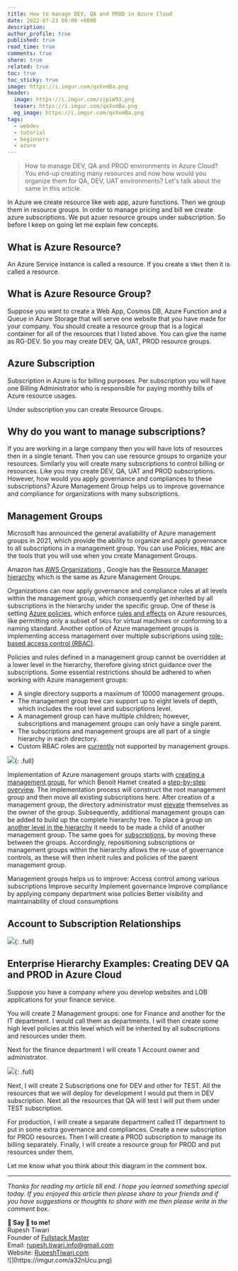 ```yaml
---
title: How to manage DEV, QA and PROD in Azure Cloud
date: 2022-07-23 00:00 +0000
description:
author_profile: true
published: true
read_time: true
comments: true
share: true
related: true
toc: true
toc_sticky: true
image: https://i.imgur.com/qxXxmBa.png
header:
  image: https://i.imgur.com/zipiW93.png
  teaser: https://i.imgur.com/qxXxmBa.png
  og_image: https://i.imgur.com/qxXxmBa.png
tags:
  - webdev
  - tutorial
  - beginners
  - azure
---
```


> How to manage DEV, QA and PROD environments in Azure Cloud? You end-up creating many resources and now how would you organize them for QA, DEV, UAT environments? Let's talk about the same in this article.

In Azure we create resource like web app, azure functions. Then we group them in resource groups. In order to manage pricing and bill we create azure subscriptions. We put azuer resource groups under subscription. So before I keep on going let me explain few concepts.

## What is Azure Resource?

An Azure Service instance is called a resource. If you create a `VNet` then it is called a resource.

## What is Azure Resource Group?

Suppose you want to create a Web App, Cosmos DB, Azure Function and a Queue in Azure Storage that will serve one website that you have made for your company. You should create a resource group that is a logical container for all of the resources that I listed above. You can give the name as RG-DEV. So you may create DEV, QA, UAT, PROD resource groups.

## Azure Subscription

Subscription in Azure is for billing purposes. Per subscription you will have one Billing Administrator who is responsible for paying monthly bills of Azure resource usages.

Under subscription you can create Resource Groups.

## Why do you want to manage subscriptions?

If you are working in a large company then you will have lots of resources then in a single tenant. Then you can use resource groups to organize your resources. Similarly you will create many subscriptions to control billing or resources. Like you may create DEV, QA, UAT and PROD subscriptions. However, how would you apply governance and compliances to these subscriptions? Azure Management Group helps us to improve governance and compliance for organizations with many subscriptions.

## Management Groups

Microsoft has announced the general availability of Azure management groups in 2021, which provide the ability to organize and apply governance to all subscriptions in a management group. You can use Policies, `RBAC` are the tools that you will use when you create Management Groups.

Amazon has [AWS Organizations](https://aws.amazon.com/about-aws/whats-new/2017/02/aws-organizations-now-generally-available/) , Google has the [Resource Manager hierarchy](https://cloud.google.com/resource-manager/docs/cloud-platform-resource-hierarchy) which is the same as Azure Management Groups.

Organizations can now apply governance and compliance rules at all levels within the management group, which consequently get inherited by all subscriptions in the hierarchy under the specific group. One of these is setting [Azure policies](https://docs.microsoft.com/en-us/azure/azure-policy/azure-policy-introduction), which enforce [rules and effects](https://docs.microsoft.com/en-us/azure/azure-policy/json-samples) on Azure resources, like permitting only a subset of `SKUs` for virtual machines or conforming to a naming standard. Another option of Azure management groups is implementing access management over multiple subscriptions using [role-based access control (RBAC)](https://docs.microsoft.com/en-us/azure/role-based-access-control/overview).

Policies and rules defined in a management group cannot be overridden at a lower level in the hierarchy, therefore giving strict guidance over the subscriptions. Some essential restrictions should be adhered to when working with Azure management groups:

- A single directory supports a maximum of 10000 management groups.
- The management group tree can support up to eight levels of depth, which includes the root level and subscriptions level.
- A management group can have multiple children; however, subscriptions and management groups can only have a single parent.
- The subscriptions and management groups are all part of a single hierarchy in each directory.
- Custom RBAC roles are [currently](https://feedback.azure.com/forums/911473-azure-management-groups) not supported by management groups.

![](https://i.imgur.com/6Nlr47u.png){: .full}

Implementation of Azure management groups starts with [creating a management group](https://docs.microsoft.com/en-us/azure/azure-resource-manager/management-groups-create), for which Benoit Hamet created a [step-by-step overview](http://blog.hametbenoit.info/2018/08/01/azure-azure-management-groups-is-now-available/). The implementation process will construct the root management group and then move all existing subscriptions here. After creation of a management group, the directory administrator must [elevate](https://docs.microsoft.com/en-us/azure/role-based-access-control/elevate-access-global-admin) themselves as the owner of the group. Subsequently, additional management groups can be added to build up the complete hierarchy tree. To place a group on [another level in the hierarchy](https://docs.microsoft.com/en-us/azure/azure-resource-manager/management-groups-manage#move-management-groups-in-the-hierarchy) it needs to be made a child of another management group. The same goes for [subscriptions](https://docs.microsoft.com/en-us/azure/azure-resource-manager/management-groups-manage#move-subscriptions-in-the-hierarchy), by moving these between the groups. Accordingly, repositioning subscriptions or management groups within the hierarchy allows the re-use of governance controls, as these will then inherit rules and policies of the parent management group.

Management groups helps us to improve:
Access control among various subscriptions
Improve security
Implement governance
Improve compliance by applying company department wise policies
Better visibility and maintainability of cloud consumptions

## Account to Subscription Relationships

![](https://i.imgur.com/sMc60NX.png){: .full}

## Enterprise Hierarchy Examples: Creating DEV QA and PROD in Azure Cloud

Suppose you have a company where you develop websites and LOB applications for your finance service.

You will create 2 Management groups: one for Finance and another for the IT department. I would call them as departments. I will then create some high level policies at this level which will be inherited by all subscriptions and resources under them.

Next for the finance department I will create 1 Account owner and administrator.

![](https://i.imgur.com/L4iDMBR.png){: .full}

Next, I will create 2 Subscriptions one for DEV and other for TEST. All the resources that we will deploy for development I would put them in DEV subscription. Next all the resources that QA will test I will put them under TEST subscription.

For production, I will create a separate department called IT department to put in some extra governance and compliances. Create a new subscription for PROD resources. Then I will create a PROD subscription to manage its billing separately. Finally, I will create a resource group for PROD and put resources under them.

Let me know what you think about this diagram in the comment box.




---

_Thanks for reading my article till end. I hope you learned something special today. If you enjoyed this article then please share to your friends and if you have suggestions or thoughts to share with me then please write in the comment box._

<div class="notice--success">
<strong>💖 Say 👋 to me!</strong>
<br>Rupesh Tiwari
<br>Founder of <a href="https://www.fullstackmaster.net">Fullstack Master </a>
<br>Email: <a href="mailto:rupesh.tiwari.info@gmail.com?subject=Hi">rupesh.tiwari.info@gmail.com</a>
<br>Website: <a href="https://www.rupeshtiwari.com">RupeshTiwari.com </a>
</div>
![](https://imgur.com/a32nUcu.png)
